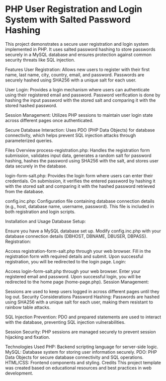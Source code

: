 #  PHP User Registration and Login System with Salted Password Hashing




This project demonstrates a secure user registration and login system implemented in PHP. It uses salted password hashing to store passwords securely in a MySQL database and ensures protection against common security threats like SQL injection.

Features
User Registration: Allows new users to register with their first name, last name, city, country, email, and password. Passwords are securely hashed using SHA256 with a unique salt for each user.

User Login: Provides a login mechanism where users can authenticate using their registered email and password. Password verification is done by hashing the input password with the stored salt and comparing it with the stored hashed password.

Session Management: Utilizes PHP sessions to maintain user login state across different pages once authenticated.

Secure Database Interaction: Uses PDO (PHP Data Objects) for database connectivity, which helps prevent SQL injection attacks through parameterized queries.

Files Overview
process-registration.php: Handles the registration form submission, validates input data, generates a random salt for password hashing, hashes the password using SHA256 with the salt, and stores user data securely in the database.

login-form-salt.php: Provides the login form where users can enter their credentials. On submission, it verifies the entered password by hashing it with the stored salt and comparing it with the hashed password retrieved from the database.

config.inc.php: Configuration file containing database connection details (e.g., host, database name, username, password). This file is included in both registration and login scripts.

Installation and Usage
Database Setup:

Ensure you have a MySQL database set up.
Modify config.inc.php with your database connection details (DBHOST, DBNAME, DBUSER, DBPASS).
Registration:

Access registration-form-salt.php through your web browser.
Fill in the registration form with required details and submit.
Upon successful registration, you will be redirected to the login page.
Login:

Access login-form-salt.php through your web browser.
Enter your registered email and password.
Upon successful login, you will be redirected to the home page (home-page.php).
Session Management:

Sessions are used to keep users logged in across different pages until they log out.
Security Considerations
Password Hashing: Passwords are hashed using SHA256 with a unique salt for each user, making them resistant to rainbow table attacks.

SQL Injection Prevention: PDO and prepared statements are used to interact with the database, preventing SQL injection vulnerabilities.

Session Security: PHP sessions are managed securely to prevent session hijacking and fixation.

Technologies Used
PHP: Backend scripting language for server-side logic.
MySQL: Database system for storing user information securely.
PDO: PHP Data Objects for secure database connectivity and SQL operations.
HTML/CSS: Frontend components and styling.
Credits
This project template was created based on educational resources and best practices in web development.
